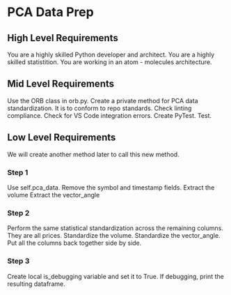 # PCA Data Prep

## High Level Requirements

You are a highly skilled Python developer and architect.
You are a highly skilled statistition.
You are working in an atom - molecules architecture.

## Mid Level Requirements

Use the ORB class in orb.py.
Create a private method for PCA data standardization.
It is to conform to repo standards.
Check linting compliance.
Check for VS Code integration errors.
Create PyTest.
Test.

## Low Level Requirements

We will create another method later to call this new method.

### Step 1

Use self.pca_data.
Remove the symbol and timestamp fields.
Extract the volume
Extract the vector_angle

### Step 2

Perform the same statistical standardization across the remaining columns.  They are all prices.
Standardize the volume.
Standardize the vector_angle.
Put all the columns back together side by side.

### Step 3

Create local is_debugging variable and set it to True.
If debugging, print the resulting dataframe.



